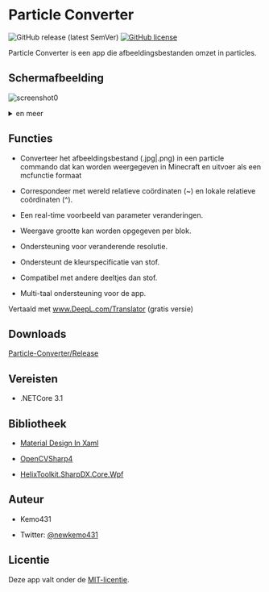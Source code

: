 # Particle Converter 

![GitHub release (latest SemVer)](https://img.shields.io/github/v/release/kemo14331/Particle-Converter) [![GitHub license](https://img.shields.io/github/license/kemo14331/Particle-Converter)](https://github.com/kemo14331/Particle-Converter/blob/main/LICENSE)  

Particle Converter is een app die afbeeldingsbestanden omzet in particles.



## Schermafbeelding

 ![screenshot0](https://imgur.com/HvnhBgF.jpg,"screenshot")

 <details>

 <summary>en meer</summary><div>  

 <img src="https://imgur.com/Ld544Cx.jpg", "screenshot1">

 <img src="https://imgur.com/hdSbSkc.jpg" alt="screenshot2" />

 </div></details>  



## Functies

* Converteer het afbeeldingsbestand (.jpg|.png) in een particle commando dat kan worden weergegeven in Minecraft en uitvoer als een mcfunctie formaat

* Correspondeer met wereld relatieve coördinaten (~) en lokale relatieve coördinaten (^).

* Een real-time voorbeeld van parameter veranderingen.

* Weergave grootte kan worden opgegeven per blok.

* Ondersteuning voor veranderende resolutie.

* Ondersteunt de kleurspecificatie van stof.

* Compatibel met andere deeltjes dan stof.

* Multi-taal ondersteuning voor de app.



Vertaald met www.DeepL.com/Translator (gratis versie)



## Downloads

 [Particle-Converter/Release](https://github.com/kemo14331/Particle-Converter/releases/latest)

 

## Vereisten

 

 * .NETCore 3.1

 

## Bibliotheek

 * [Material Design In Xaml](http://materialdesigninxaml.net/)

 * [OpenCVSharp4](https://github.com/shimat/opencvsharp)

 * [HelixToolkit.SharpDX.Core.Wpf](https://github.com/helix-toolkit/helix-toolkit) 



## Auteur



* Kemo431  

* Twitter: [@newkemo431](https://twitter.com/newkemo431)

 

## Licentie

Deze app valt onder de [MIT-licentie](https://en.wikipedia.org/wiki/MIT_License).